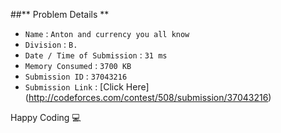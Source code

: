 ##** Problem Details **
 
- `Name`                      : `Anton and currency you all know`
- `Division`                  : `B.`
- `Date / Time of Submission` : `31 ms`
- `Memory Consumed`           : `3700 KB`
- `Submission ID`             : `37043216`
- `Submission Link`           : [Click Here] (http://codeforces.com/contest/508/submission/37043216)

Happy Coding  :computer: